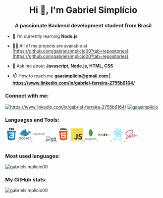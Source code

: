 <h1 align="center">Hi 👋, I'm Gabriel Simplício</h1>
<h3 align="center">A passionate Backend development student from Brasil</h3>

- 🌱 I’m currently learning **Node.js**

- 👨‍💻 All of my projects are available at [https://github.com/gabrielsimplicio00?tab=repositories](https://github.com/gabrielsimplicio00?tab=repositories)

- 💬 Ask me about **Javascript, Node.js, HTML, CSS**

- 📫 How to reach me **gaasimplicio@gmail.com | https://www.linkedin.com/in/gabriel-ferreira-2755b6164/**

<h3 align="left">Connect with me:</h3>
<p align="left">
<a href="https://linkedin.com/in/https://www.linkedin.com/in/gabriel-ferreira-2755b6164/" target="blank"><img align="center" src="https://raw.githubusercontent.com/rahuldkjain/github-profile-readme-generator/master/src/images/icons/Social/linked-in-alt.svg" alt="https://www.linkedin.com/in/gabriel-ferreira-2755b6164/" height="30" width="40" /></a>
<a href="https://instagram.com/gaasimplicio" target="blank"><img align="center" src="https://raw.githubusercontent.com/rahuldkjain/github-profile-readme-generator/master/src/images/icons/Social/instagram.svg" alt="gaasimplicio" height="30" width="40" /></a>
</p>

<h3 align="left">Languages and Tools:</h3>
<p align="left"> <a href="https://www.w3schools.com/css/" target="_blank" rel="noreferrer"> <img src="https://raw.githubusercontent.com/devicons/devicon/master/icons/css3/css3-original-wordmark.svg" alt="css3" width="40" height="40"/> </a> <a href="https://www.docker.com/" target="_blank" rel="noreferrer"> <img src="https://raw.githubusercontent.com/devicons/devicon/master/icons/docker/docker-original-wordmark.svg" alt="docker" width="40" height="40"/> </a> <a href="https://expressjs.com" target="_blank" rel="noreferrer"> <img src="https://raw.githubusercontent.com/devicons/devicon/master/icons/express/express-original-wordmark.svg" alt="express" width="40" height="40"/> </a> <a href="https://git-scm.com/" target="_blank" rel="noreferrer"> <img src="https://www.vectorlogo.zone/logos/git-scm/git-scm-icon.svg" alt="git" width="40" height="40"/> </a> <a href="https://www.w3.org/html/" target="_blank" rel="noreferrer"> <img src="https://raw.githubusercontent.com/devicons/devicon/master/icons/html5/html5-original-wordmark.svg" alt="html5" width="40" height="40"/> </a> <a href="https://developer.mozilla.org/en-US/docs/Web/JavaScript" target="_blank" rel="noreferrer"> <img src="https://raw.githubusercontent.com/devicons/devicon/master/icons/javascript/javascript-original.svg" alt="javascript" width="40" height="40"/> </a> <a href="https://www.mongodb.com/" target="_blank" rel="noreferrer"> <img src="https://raw.githubusercontent.com/devicons/devicon/master/icons/mongodb/mongodb-original-wordmark.svg" alt="mongodb" width="40" height="40"/> </a> <a href="https://nodejs.org" target="_blank" rel="noreferrer"> <img src="https://raw.githubusercontent.com/devicons/devicon/master/icons/nodejs/nodejs-original-wordmark.svg" alt="nodejs" width="40" height="40"/> </a> <a href="https://reactjs.org/" target="_blank" rel="noreferrer"> <img src="https://raw.githubusercontent.com/devicons/devicon/master/icons/react/react-original-wordmark.svg" alt="react" width="40" height="40"/> </a> <a href="https://sass-lang.com" target="_blank" rel="noreferrer"> <img src="https://raw.githubusercontent.com/devicons/devicon/master/icons/sass/sass-original.svg" alt="sass" width="40" height="40"/> </a> </p>

<div style="display:flex;flex-direction:column;">
  <div>
    <h3 align="left">Most used languages:</h3>
    <p><img align="left" src="https://github-readme-stats.vercel.app/api/top-langs?username=gabrielsimplicio00&show_icons=true&locale=en&layout=compact"        alt="gabrielsimplicio00" /></p>
  </div>

  <div>
    <h3 align="left" style="width:100%">My GitHub stats:</h3>
    <p>&nbsp;<img align="left" src="https://github-readme-stats.vercel.app/api?username=gabrielsimplicio00&show_icons=true&locale=en" alt="gabrielsimplicio00"  /></p>
  </div>
</div>
